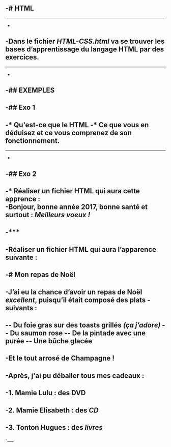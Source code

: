 -# **HTML**
 -
 ----
 -
 -Dans le fichier **_HTML-CSS.html_** va se trouver les bases d’apprentissage du langage HTML par des exercices.
 -
 ----
 -
 -## __**EXEMPLES**__
 -
 -## Exo 1
 -
 -* Qu'est-ce que le HTML
 -* Ce que vous en déduisez et ce vous comprenez de son fonctionnement.
 -
 ----
 -
 -## Exo 2
 -
 -* Réaliser un fichier HTML qui aura cette apprence :  
 -Bonjour, bonne année **2017**, bonne santé et surtout : *Meilleurs voeux !*
 -
 -***
 -
 -Réaliser un fichier HTML qui aura l’apparence suivante :
 -
 -# Mon repas de Noël
 -
 -J’ai eu la chance d’avoir un repas de Noël _excellent_, puisqu’il était composé des plats
 -suivants :
 -
 -- Du foie gras sur des toasts grillés _(ça j’adore)_
 -- Du saumon rose
 -- De la pintade avec une purée
 -- Une bûche glacée
 -
 -Et le tout arrosé de **Champagne !**
 -
 -Après, j'ai pu déballer tous mes cadeaux :
 -
 -1. Mamie Lulu : des **DVD**
 -
 -2. Mamie Elisabeth : des _CD_
 -
 -3. Tonton Hugues : des **_livres_**
 -
 -___
